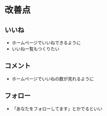 # 改善点

## いいね
- ホームページでいいねできるように
- いいね一覧もつくりたい

## コメント
- ホームページでいいねの数が見れるように

## フォロー
- 「あなたをフォローしてます」とかでるといい


